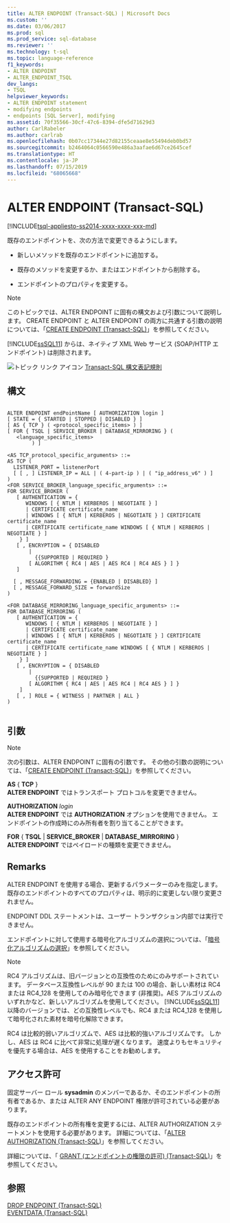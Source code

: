 ```yaml
---
title: ALTER ENDPOINT (Transact-SQL) | Microsoft Docs
ms.custom: ''
ms.date: 03/06/2017
ms.prod: sql
ms.prod_service: sql-database
ms.reviewer: ''
ms.technology: t-sql
ms.topic: language-reference
f1_keywords:
- ALTER ENDPOINT
- ALTER_ENDPOINT_TSQL
dev_langs:
- TSQL
helpviewer_keywords:
- ALTER ENDPOINT statement
- modifying endpoints
- endpoints [SQL Server], modifying
ms.assetid: 70f35566-30cf-47c6-8394-dfe5d71629d3
author: CarlRabeler
ms.author: carlrab
ms.openlocfilehash: 0b07cc17344e27d82155ceaae8e55494deb0bd57
ms.sourcegitcommit: b2464064c0566590e486a3aafae6d67ce2645cef
ms.translationtype: HT
ms.contentlocale: ja-JP
ms.lasthandoff: 07/15/2019
ms.locfileid: "68065668"
---
```

# <a name="alter-endpoint-transact-sql"></a>ALTER ENDPOINT (Transact-SQL)
[!INCLUDE[tsql-appliesto-ss2014-xxxx-xxxx-xxx-md](../../includes/tsql-appliesto-ss2014-xxxx-xxxx-xxx-md.md)]

  既存のエンドポイントを、次の方法で変更できるようにします。  
  
-   新しいメソッドを既存のエンドポイントに追加する。  
  
-   既存のメソッドを変更するか、またはエンドポイントから削除する。  
  
-   エンドポイントのプロパティを変更する。  
  
> [!NOTE]  
>  このトピックでは、ALTER ENDPOINT に固有の構文および引数について説明します。 CREATE ENDPOINT と ALTER ENDPOINT の両方に共通する引数の説明については、「[CREATE ENDPOINT &#40;Transact-SQL&#41;](../../t-sql/statements/create-endpoint-transact-sql.md)」を参照してください。  
  
 [!INCLUDE[ssSQL11](../../includes/sssql11-md.md)] からは、ネイティブ XML Web サービス (SOAP/HTTP エンドポイント) は削除されます。  
  
 ![トピック リンク アイコン](../../database-engine/configure-windows/media/topic-link.gif "トピック リンク アイコン") [Transact-SQL 構文表記規則](../../t-sql/language-elements/transact-sql-syntax-conventions-transact-sql.md)  
  
## <a name="syntax"></a>構文  
  
```  
  
ALTER ENDPOINT endPointName [ AUTHORIZATION login ]  
[ STATE = { STARTED | STOPPED | DISABLED } ]  
[ AS { TCP } ( <protocol_specific_items> ) ]  
[ FOR { TSQL | SERVICE_BROKER | DATABASE_MIRRORING } (  
   <language_specific_items>  
        ) ]  
  
<AS TCP_protocol_specific_arguments> ::=  
AS TCP (  
  LISTENER_PORT = listenerPort  
  [ [ , ] LISTENER_IP = ALL | ( 4-part-ip ) | ( "ip_address_v6" ) ]  
)  
<FOR SERVICE_BROKER_language_specific_arguments> ::=  
FOR SERVICE_BROKER (  
   [ AUTHENTICATION = {   
      WINDOWS [ { NTLM | KERBEROS | NEGOTIATE } ]  
      | CERTIFICATE certificate_name   
      | WINDOWS [ { NTLM | KERBEROS | NEGOTIATE } ] CERTIFICATE certificate_name   
      | CERTIFICATE certificate_name WINDOWS [ { NTLM | KERBEROS | NEGOTIATE } ]   
    } ]  
   [ , ENCRYPTION = { DISABLED   
       |   
         {{SUPPORTED | REQUIRED }   
       [ ALGORITHM { RC4 | AES | AES RC4 | RC4 AES } ] }   
   ]  
  
  [ , MESSAGE_FORWARDING = {ENABLED | DISABLED} ]  
  [ , MESSAGE_FORWARD_SIZE = forwardSize  
)  
  
<FOR DATABASE_MIRRORING_language_specific_arguments> ::=  
FOR DATABASE_MIRRORING (  
   [ AUTHENTICATION = {   
      WINDOWS [ { NTLM | KERBEROS | NEGOTIATE } ]  
      | CERTIFICATE certificate_name   
      | WINDOWS [ { NTLM | KERBEROS | NEGOTIATE } ] CERTIFICATE certificate_name   
      | CERTIFICATE certificate_name WINDOWS [ { NTLM | KERBEROS | NEGOTIATE } ]   
    } ]  
   [ , ENCRYPTION = { DISABLED   
       |   
         {{SUPPORTED | REQUIRED }   
       [ ALGORITHM { RC4 | AES | AES RC4 | RC4 AES } ] }   
    ]   
   [ , ] ROLE = { WITNESS | PARTNER | ALL }  
)  
  
```  
  
## <a name="arguments"></a>引数  
  
> [!NOTE]  
>  次の引数は、ALTER ENDPOINT に固有の引数です。 その他の引数の説明については、「[CREATE ENDPOINT &#40;Transact-SQL&#41;](../../t-sql/statements/create-endpoint-transact-sql.md)」を参照してください。  
  
 **AS** { **TCP** }  
 **ALTER ENDPOINT** ではトランスポート プロトコルを変更できません。  
  
 **AUTHORIZATION** *login*  
 **ALTER ENDPOINT** では **AUTHORIZATION** オプションを使用できません。 エンドポイントの作成時にのみ所有者を割り当てることができます。  
  
 **FOR** { **TSQL** | **SERVICE_BROKER** | **DATABASE_MIRRORING** }  
 **ALTER ENDPOINT** ではペイロードの種類を変更できません。  
  
## <a name="remarks"></a>Remarks  
 ALTER ENDPOINT を使用する場合、更新するパラメーターのみを指定します。 既存のエンドポイントのすべてのプロパティは、明示的に変更しない限り変更されません。  
  
 ENDPOINT DDL ステートメントは、ユーザー トランザクション内部では実行できません。  
  
 エンドポイントに対して使用する暗号化アルゴリズムの選択については、「[暗号化アルゴリズムの選択](../../relational-databases/security/encryption/choose-an-encryption-algorithm.md)」を参照してください。  
  
> [!NOTE]  
>  RC4 アルゴリズムは、旧バージョンとの互換性のためにのみサポートされています。 データベース互換性レベルが 90 または 100 の場合、新しい素材は RC4 または RC4_128 を使用してのみ暗号化できます (非推奨)。AES アルゴリズムのいずれかなど、新しいアルゴリズムを使用してください。 [!INCLUDE[ssSQL11](../../includes/sssql11-md.md)] 以降のバージョンでは、どの互換性レベルでも、RC4 または RC4_128 を使用して暗号化された素材を暗号化解除できます。  
>   
>  RC4 は比較的弱いアルゴリズムで、AES は比較的強いアルゴリズムです。 しかし、AES は RC4 に比べて非常に処理が遅くなります。 速度よりもセキュリティを優先する場合は、AES を使用することをお勧めします。  
  
## <a name="permissions"></a>アクセス許可  
 固定サーバー ロール **sysadmin** のメンバーであるか、そのエンドポイントの所有者であるか、または ALTER ANY ENDPOINT 権限が許可されている必要があります。  
  
 既存のエンドポイントの所有権を変更するには、ALTER AUTHORIZATION ステートメントを使用する必要があります。 詳細については、「[ALTER AUTHORIZATION &#40;Transact-SQL&#41;](../../t-sql/statements/alter-authorization-transact-sql.md)」を参照してください。  
  
 詳細については、「 [GRANT (エンドポイントの権限の許可) &#40;Transact-SQL&#41;](../../t-sql/statements/grant-endpoint-permissions-transact-sql.md)」を参照してください。  
  
## <a name="see-also"></a>参照  
 [DROP ENDPOINT &#40;Transact-SQL&#41;](../../t-sql/statements/drop-endpoint-transact-sql.md)   
 [EVENTDATA &#40;Transact-SQL&#41;](../../t-sql/functions/eventdata-transact-sql.md)  
  
  
